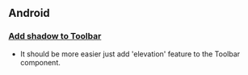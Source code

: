 ## Android
### [Add shadow to Toolbar](http://www.techrepublic.com/article/android-lollipop-material-design-trick-offers-a-more-polished-ux/)
- It should be more easier just add 'elevation' feature to the Toolbar component.
